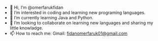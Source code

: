 - 👋 Hi, I’m @omerfarukfidan
- 👀 I’m interested in coding and learning new programing languages.
- 🌱 I’m currently learning Java and Python.
- 💞️ I’m looking to collaborate on learning new languages and sharing my little knowladge.
- 📫 How to reach me:
Gmail: fidanomerfaruk01@gmail.com


<!---
omerfarukfidan/omerfarukfidan is a ✨ special ✨ repository because its `README.md` (this file) appears on your GitHub profile.
You can click the Preview link to take a look at your changes.
--->
